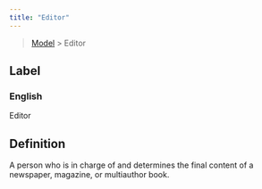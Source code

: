 ```yaml
---
title: "Editor"
---
```


> [Model](./../) > Editor

## Label

### English
Editor


## Definition
A person who is in charge of and determines the final content of a newspaper, magazine, or multi­author book. 


    
